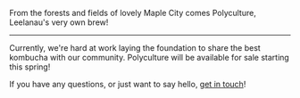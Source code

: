 From the forests and fields of lovely Maple City comes Polyculture, Leelanau's very own brew!

---

Currently, we're hard at work laying the foundation to share the best kombucha with our community. Polyculture will be available for sale starting this spring!

If you have any questions, or just want to say hello, [get in touch](/contact)!
